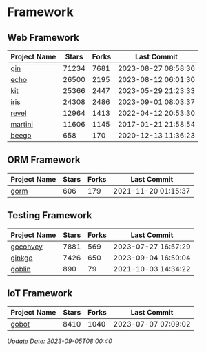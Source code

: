 # Framework

## Web Framework
| Project Name | Stars | Forks | Last Commit |
| ------------ | ----- | ----- | ----------- |
| [gin](https://github.com/gin-gonic/gin) | 71234 | 7681 | 2023-08-27 08:58:36 |
| [echo](https://github.com/labstack/echo) | 26500 | 2195 | 2023-08-12 06:01:30 |
| [kit](https://github.com/go-kit/kit) | 25366 | 2447 | 2023-05-29 21:23:33 |
| [iris](https://github.com/kataras/iris) | 24308 | 2486 | 2023-09-01 08:03:37 |
| [revel](https://github.com/revel/revel) | 12964 | 1413 | 2022-04-12 20:53:30 |
| [martini](https://github.com/go-martini/martini) | 11606 | 1145 | 2017-01-21 21:58:54 |
| [beego](https://github.com/astaxie/beego) | 658 | 170 | 2020-12-13 11:36:23 |

## ORM Framework
| Project Name | Stars | Forks | Last Commit |
| ------------ | ----- | ----- | ----------- |
| [gorm](https://github.com/jinzhu/gorm) | 606 | 179 | 2021-11-20 01:15:37 |

## Testing Framework
| Project Name | Stars | Forks | Last Commit |
| ------------ | ----- | ----- | ----------- |
| [goconvey](https://github.com/smartystreets/goconvey) | 7881 | 569 | 2023-07-27 16:57:29 |
| [ginkgo](https://github.com/onsi/ginkgo) | 7426 | 650 | 2023-09-04 16:50:04 |
| [goblin](https://github.com/franela/goblin) | 890 | 79 | 2021-10-03 14:34:22 |

## IoT Framework
| Project Name | Stars | Forks | Last Commit |
| ------------ | ----- | ----- | ----------- |
| [gobot](https://github.com/hybridgroup/gobot) | 8410 | 1040 | 2023-07-07 07:09:02 |

*Update Date: 2023-09-05T08:00:40*